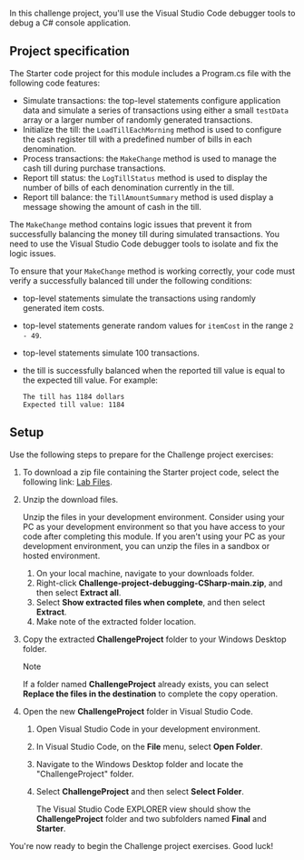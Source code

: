 


In this challenge project, you'll use the Visual Studio Code debugger tools to debug a C# console application.

## Project specification

The Starter code project for this module includes a Program.cs file with the following code features:

- Simulate transactions: the top-level statements configure application data and simulate a series of transactions using either a small `testData` array or a larger number of randomly generated transactions.
- Initialize the till: the `LoadTillEachMorning` method is used to configure the cash register till with a predefined number of bills in each denomination.
- Process transactions: the `MakeChange` method is used to manage the cash till during purchase transactions.
- Report till status: the `LogTillStatus` method is used to display the number of bills of each denomination currently in the till.
- Report till balance: the `TillAmountSummary` method is used display a message showing the amount of cash in the till.

The `MakeChange` method contains logic issues that prevent it from successfully balancing the money till during simulated transactions. You need to use the Visual Studio Code debugger tools to isolate and fix the logic issues.

To ensure that your `MakeChange` method is working correctly, your code must verify a successfully balanced till under the following conditions:

- top-level statements simulate the transactions using randomly generated item costs.
- top-level statements generate random values for `itemCost` in the range `2 - 49`.
- top-level statements simulate 100 transactions.
- the till is successfully balanced when the reported till value is equal to the expected till value. For example:

    ```output
    The till has 1184 dollars
    Expected till value: 1184
    ```

## Setup

Use the following steps to prepare for the Challenge project exercises:

1. To download a zip file containing the Starter project code, select the following link: [Lab Files](https://github.com/MicrosoftLearning/Challenge-project-debugging-CSharp/archive/refs/heads/main.zip).

1. Unzip the download files.

    Unzip the files in your development environment. Consider using your PC as your development environment so that you have access to your code after completing this module. If you aren't using your PC as your development environment, you can unzip the files in a sandbox or hosted environment.

    1. On your local machine, navigate to your downloads folder.
    1. Right-click **Challenge-project-debugging-CSharp-main.zip**, and then select **Extract all**.
    1. Select **Show extracted files when complete**, and then select **Extract**.
    1. Make note of the extracted folder location.

1. Copy the extracted **ChallengeProject** folder to your Windows Desktop folder.

    > [!NOTE]
    > If a folder named **ChallengeProject** already exists, you can select **Replace the files in the destination** to complete the copy operation.

1. Open the new **ChallengeProject** folder in Visual Studio Code.

    1. Open Visual Studio Code in your development environment.
    1. In Visual Studio Code, on the **File** menu, select **Open Folder**.
    1. Navigate to the Windows Desktop folder and locate the "ChallengeProject" folder.
    1. Select **ChallengeProject** and then select **Select Folder**.

        The Visual Studio Code EXPLORER view should show the **ChallengeProject** folder and two subfolders named **Final** and **Starter**.

You're now ready to begin the Challenge project exercises. Good luck!
